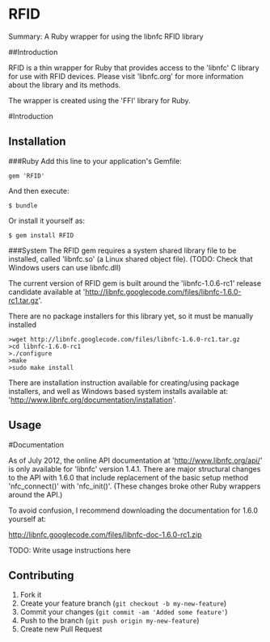 # RFID

Summary: A Ruby wrapper for using the libnfc RFID library

##Introduction

RFID is a thin wrapper for Ruby that provides access to the
'libnfc' C library for use with RFID devices.  Please visit
'libnfc.org' for more information about the library and
its methods.

The wrapper is created using the 'FFI' library for Ruby.

#Introduction

## Installation

###Ruby
Add this line to your application's Gemfile:

    gem 'RFID'

And then execute:

    $ bundle

Or install it yourself as:

    $ gem install RFID

###System
The RFID gem requires a system shared library file to be
installed, called 'libnfc.so' (a Linux shared object file).
(TODO: Check that Windows users can use libnfc.dll)

The current version of RFID gem is built around the
'libnfc-1.0.6-rc1' release candidate available at
'http://libnfc.googlecode.com/files/libnfc-1.6.0-rc1.tar.gz'.

There are no package installers for this library yet, so it
must be manually installed

    >wget http://libnfc.googlecode.com/files/libnfc-1.6.0-rc1.tar.gz
    >cd libnfc-1.6.0-rc1
    >./configure
    >make
    >sudo make install

There are installation instruction available for creating/using
package installers, and well as Windows based system installs
available at: 'http://www.libnfc.org/documentation/installation'.

## Usage

#Documentation

As of July 2012, the online API documentation at 'http://www.libnfc.org/api/'
is only available for 'libnfc' version 1.4.1.  There are major structural
changes to the API with 1.6.0 that include replacement of the basic
setup method 'nfc_connect()' with 'nfc_init()'. (These changes broke
other Ruby wrappers around the API.)

To avoid confusion, I recommend downloading the documentation
for 1.6.0 yourself at:

http://libnfc.googlecode.com/files/libnfc-doc-1.6.0-rc1.zip
 

TODO: Write usage instructions here

## Contributing

1. Fork it
2. Create your feature branch (`git checkout -b my-new-feature`)
3. Commit your changes (`git commit -am 'Added some feature'`)
4. Push to the branch (`git push origin my-new-feature`)
5. Create new Pull Request
